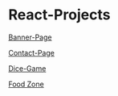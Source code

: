 # React-Projects


<a href="https://banner-page.vercel.app/">Banner-Page</a>
<br/>

<a href="https://react-projects-blue-three.vercel.app/">Contact-Page</a>
<br/>

<a href="https://react-projects-bt76.vercel.app/">Dice-Game</a>
<br/>

<a href="https://react-projects-jo82.vercel.app/">Food Zone</a>
